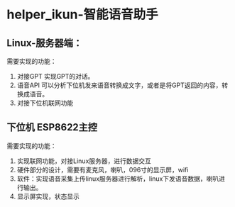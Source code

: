 # helper_ikun-智能语音助手
## Linux-服务器端：

需要实现的功能：

1. 对接GPT  实现GPT的对话。
2. 语音API 可以分析下位机发来语音转换成文字，或者是将GPT返回的内容，转换成语音。
3. 对接下位机联网功能

## 下位机 ESP8622主控

需要实现的功能：

1. 实现联网功能，对接Linux服务器，进行数据交互
2. 硬件部分的设计，需要有麦克风，喇叭，096寸的显示屏，wifi
3. 软件：实现语音采集上传linux服务器进行解析，linux下发语音数据，喇叭进行输出。
4. 显示屏实现，状态显示
